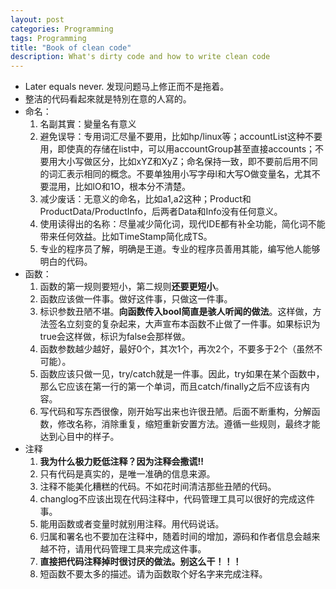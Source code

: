 ```yaml
---
layout: post
categories: Programming
tags: Programming
title: "Book of clean code"
description: What's dirty code and how to write clean code
---
```


- Later equals never. 发现问题马上修正而不是拖着。
- 整洁的代码看起來就是特別在意的人寫的。
- 命名：
  1. 名副其實：變量名有意义
  2. 避免误导：专用词汇尽量不要用，比如hp/linux等；accountList这种不要用，即使真的存储在list中，可以用accountGroup甚至直接accounts；不要用大小写做区分，比如xYZ和XyZ；命名保持一致，即不要前后用不同的词汇表示相同的概念。不要单独用小写字母l和大写O做变量名，尤其不要混用，比如lO和1O，根本分不清楚。
  3. 减少废话：无意义的命名，比如a1,a2这种；Product和ProductData/ProductInfo，后两者Data和Info没有任何意义。
  4. 使用读得出的名称：尽量减少简化词，现代IDE都有补全功能，简化词不能带来任何效益。比如TimeStamp简化成TS。
  5. 专业的程序员了解，明确是王道。专业的程序员善用其能，编写他人能够明白的代码。
- 函数：
  1. 函数的第一规则要短小，第二规则**还要更短小**。
  2. 函数应该做一件事。做好这件事，只做这一件事。
  3. 标识参数丑陋不堪。**向函数传入bool简直是骇人听闻的做法**。这样做，方法签名立刻变的复杂起来，大声宣布本函数不止做了一件事。如果标识为true会这样做，标识为false会那样做。
  4. 函数参数越少越好，最好0个，其次1个，再次2个，不要多于2个（虽然不可能）。
  5. 函数应该只做一见，try/catch就是一件事。因此，try如果在某个函数中，那么它应该在第一行的第一个单词，而且catch/finally之后不应该有内容。
  6. 写代码和写东西很像，刚开始写出来也许很丑陋。后面不断重构，分解函数，修改名称，消除重复，缩短重新安置方法。遵循一些规则，最终才能达到心目中的样子。
- 注释
  1. **我为什么极力贬低注释？因为注释会撒谎!!**
  2. 只有代码是真实的，是唯一准确的信息来源。
  3. 注释不能美化糟糕的代码。不如花时间清洁那些丑陋的代码。
  4. changlog不应该出现在代码注释中，代码管理工具可以很好的完成这件事。
  5. 能用函数或者变量时就别用注释。用代码说话。
  6. 归属和署名也不要加在注释中，随着时间的增加，源码和作者信息会越来越不符，请用代码管理工具来完成这件事。
  7. **直接把代码注释掉时很讨厌的做法。别这么干！！！**
  8. 短函数不要太多的描述。请为函数取个好名字来完成注释。
  